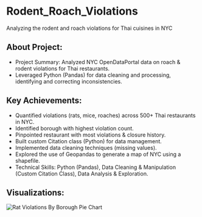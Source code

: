 # Rodent_Roach_Violations
Analyzing the rodent and roach violations for Thai cuisines in NYC

## About Project:
* Project Summary: Analyzed NYC OpenDataPortal data on roach & rodent violations for Thai restaurants.
* Leveraged Python (Pandas) for data cleaning and processing, identifying and correcting inconsistencies.

## Key Achievements:
* Quantified violations (rats, mice, roaches) across 500+ Thai restaurants in NYC.
* Identified borough with highest violation count.
* Pinpointed restaurant with most violations & closure history.
* Built custom Citation class (Python) for data management.
* Implemented data cleaning techniques (missing values).
* Explored the use of Geopandas to generate a map of NYC using a shapefile.
* Technical Skills: Python (Pandas), Data Cleaning & Manipulation (Custom Citation Class), Data Analysis & Exploration.

## Visualizations:
![Rat Violations By Borough Pie Chart]((https://github.com/ArvindRambahal02/Rodent_Roach_Violations/blob/main/rat_vio_by_boro.png))

